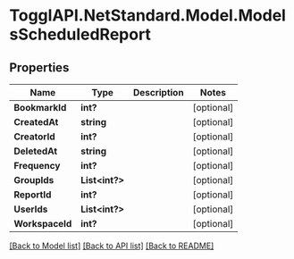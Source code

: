 # TogglAPI.NetStandard.Model.ModelsScheduledReport
## Properties

Name | Type | Description | Notes
------------ | ------------- | ------------- | -------------
**BookmarkId** | **int?** |  | [optional] 
**CreatedAt** | **string** |  | [optional] 
**CreatorId** | **int?** |  | [optional] 
**DeletedAt** | **string** |  | [optional] 
**Frequency** | **int?** |  | [optional] 
**GroupIds** | **List&lt;int?&gt;** |  | [optional] 
**ReportId** | **int?** |  | [optional] 
**UserIds** | **List&lt;int?&gt;** |  | [optional] 
**WorkspaceId** | **int?** |  | [optional] 

[[Back to Model list]](../README.md#documentation-for-models) [[Back to API list]](../README.md#documentation-for-api-endpoints) [[Back to README]](../README.md)

